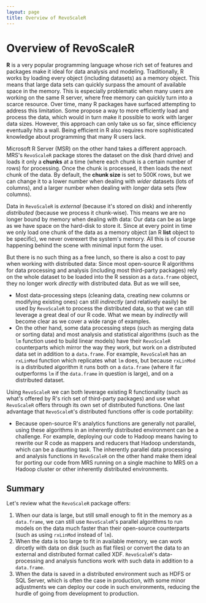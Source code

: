 ```yaml
---
layout: page
title: Overview of RevoScaleR
---
```

# Overview of RevoScaleR

**R** is a very popular programming language whose rich set of features and packages make it ideal for data analysis and modeling. Traditionally, R works by loading every object (including datasets) as a memory object.  This means that large data sets can quickly surpass the amount of available space in the memory. This is especially problematic when many users are working on the same R server, where free memory can quickly turn into a scarce resource. Over time, many R packages have surfaced attempting to address this limitation. Some propose a way to more efficiently load and process the data, which would in turn make it possible to work with larger data sizes. However, this approach can only take us so far, since efficiency eventually hits a wall. Being efficient in R also requires more sophisticated knowledge about programming that many R users lack. 

Microsoft R Server (MSR) on the other hand takes a different approach.  MRS's `RevoScaleR` package stores the dataset on the disk (hard drive) and loads it only a **chunks** at a time (where each chunk is a certain number of rows) for processing.  Once the chunk is processed, it then loads the next chunk of the data. By default, the **chunk size** is set to 500K rows, but we can change it to a lower number when dealing with *wider* datasets (lots of columns), and a larger number when dealing with *longer* data sets (few columns).

Data in `RevoScaleR` is *external* (because it's stored on disk) and inherently *distributed* (because we process it chunk-wise). This means we are no longer bound by memory when dealing with data: Our data can be as large as we have space on the hard-disk to store it. Since at every point in time we only load one chunk of the data as a memory object (an R **list** object to be specific), we never overexert the system's memory. All this is of course happening behind the scene with minimal input form the user.

But there is no such thing as a free lunch, so there is also a cost to pay when working with distributed data: Since most open-source R algorithms for data processing and analysis (including most third-party packages) rely on the whole dataset to be loaded into the R session as a `data.frame` object, they no longer work *directly* with distributed data.  But as we will see, 

  - Most data-processing steps (cleaning data, creating new columns or modifying existing ones) can still *indirectly* (and relatively easily) be used by `RevoScaleR` to process the distributed data, so that we can still leverage a great deal of our R code.  What we mean by *indirectly* will become clear as we cover a wide range of examples.
  - On the other hand, some data processing steps (such as merging data or sorting data) and most analysis and statistical algorithms (such as the `lm` function used to build linear models) have their `RevoScaleR` counterparts which mirror the way they work, but work on a distributed data set in addition to a `data.frame`.  For example, `RevoScaleR` has an `rxLinMod` function which replicates what `lm` does, but because `rxLinMod` is a distributed algorithm it runs both on a `data.frame` (where it far outperforms `lm` if the `data.frame` in question is large), and on a distributed dataset.

Using `RevoScaleR` we can both leverage existing R functionality (such as what's offered by R's rich set of third-party packages) and use what `RevoScaleR` offers through its own set of distributed functions.  One last advantage that `RevoScaleR`'s distributed functions offer is code portability: 

   - Because open-source R's analytics functions are generally not parallel, using these algorithms in an inherently distributed environment can be a challenge. For example, deploying our code to Hadoop means having to rewrite our R code as mappers and reducers that Hadoop understands, which can be a daunting task. The inherently parallel data processing and analysis functions in `RevoScaleR` on the other hand make them ideal for porting our code from MRS running on a single machine to MRS on a Hadoop cluster or other inherently distributed environments.

## Summary

Let's review what the `RevoScaleR` package offers:

  1. When our data is large, but still small enough to fit in the memory as a `data.frame`, we can still use `RevoScaleR`'s parallel algorithms to run models on the data much faster than their open-source counterparts (such as using `rxLinMod` instead of `lm`).
  2. When the data is too large to fit in available memory, we can work dircetly with data on disk (such as flat files) or convert the data to an external and distributed format called XDF. `RevoScaleR`'s data-processing and analysis functions work with such data in addition to a `data.frame`.
  3. When the data is saved in a distributed environment such as HDFS or SQL Server, which is often the case in production, with some minor adjustments we can deploy our code in such environments, reducing the hurdle of going from development to production.